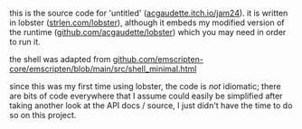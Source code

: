this is the source code for 'untitled' ([acgaudette.itch.io/jam24](https://acgaudette.itch.io/jam24)).
it is written in lobster ([strlen.com/lobster](https://strlen.com/lobster)),
although it embeds my modified version of the runtime
([github.com/acgaudette/lobster](https://github.com/acgaudette/lobster)) which you may need in order to run it.

the shell was adapted from
[github.com/emscripten-core/emscripten/blob/main/src/shell_minimal.html](https://github.com/emscripten-core/emscripten/blob/main/src/shell_minimal.html)

since this was my first time using lobster, the code is *not* idiomatic;
there are bits of code everywhere that I assume could easily be simplified
after taking another look at the API docs / source,
I just didn't have the time to do so on this project.
